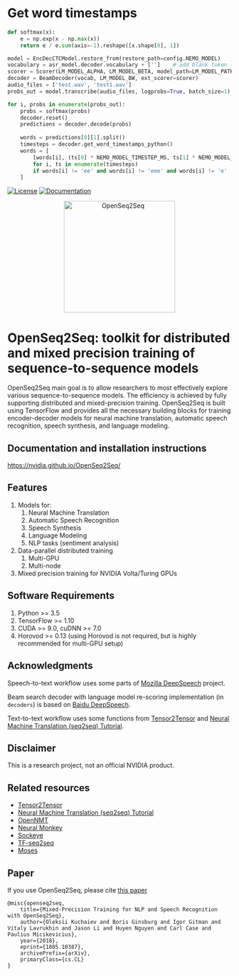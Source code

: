 # Get word timestamps
```Python
def softmax(x):
    e = np.exp(x - np.max(x))
    return e / e.sum(axis=-1).reshape([x.shape[0], 1])

model = EncDecCTCModel.restore_from(restore_path=config.NEMO_MODEL)
vocabulary = asr_model.decoder.vocabulary + ['']    # add blank token
scorer = Scorer(LM_MODEL_ALPHA, LM_MODEL_BETA, model_path=LM_MODEL_PATH, vocabulary=vocabulary)
decoder = BeamDecoder(vocab, LM_MODEL_BW, ext_scorer=scorer)
audio_files = ['test.wav', 'test1.wav']
probs_out = model.transcribe(audio_files, logprobs=True, batch_size=1)

for i, probs in enumerate(probs_out):
    probs = softmax(probs)
    decoder.reset()
    predictions = decoder.decode(probs)
    
    words = predictions[0][1].split()
    timesteps = decoder.get_word_timestamps_python()
    words = [
        [words[i], (ts[0] * NEMO_MODEL_TIMESTEP_MS, ts[1] * NEMO_MODEL_TIMESTEP_MS)]
        for i, ts in enumerate(timesteps)
        if words[i] != 'ee' and words[i] != 'eee' and words[i] != 'e'
    ]
```


[![License](https://img.shields.io/badge/License-Apache%202.0-brightgreen.svg)](https://opensource.org/licenses/Apache-2.0)
[![Documentation](https://img.shields.io/badge/documentation-github.io-blue.svg)](https://nvidia.github.io/OpenSeq2Seq/html/index.html)
<div align="center">
  <img src="./docs/logo-shadow.png" alt="OpenSeq2Seq" width="250px">
  <br>
</div>

# OpenSeq2Seq: toolkit for distributed and mixed precision training of sequence-to-sequence models

OpenSeq2Seq main goal is to allow researchers to most effectively explore various
sequence-to-sequence models. The efficiency is achieved by fully supporting
distributed and mixed-precision training.
OpenSeq2Seq is built using TensorFlow and provides all the necessary
building blocks for training encoder-decoder models for neural machine translation, automatic speech recognition, speech synthesis, and language modeling.

## Documentation and installation instructions 
https://nvidia.github.io/OpenSeq2Seq/

## Features
1. Models for:
   1. Neural Machine Translation
   2. Automatic Speech Recognition
   3. Speech Synthesis
   4. Language Modeling
   5. NLP tasks (sentiment analysis)
2. Data-parallel distributed training
   1. Multi-GPU
   2. Multi-node
3. Mixed precision training for NVIDIA Volta/Turing GPUs

## Software Requirements
1. Python >= 3.5
2. TensorFlow >= 1.10
3. CUDA >= 9.0, cuDNN >= 7.0 
4. Horovod >= 0.13 (using Horovod is not required, but is highly recommended for multi-GPU setup)

## Acknowledgments
Speech-to-text workflow uses some parts of [Mozilla DeepSpeech](https://github.com/Mozilla/DeepSpeech) project.

Beam search decoder with language model re-scoring implementation (in `decoders`) is based on [Baidu DeepSpeech](https://github.com/PaddlePaddle/DeepSpeech).

Text-to-text workflow uses some functions from [Tensor2Tensor](https://github.com/tensorflow/tensor2tensor) and [Neural Machine Translation (seq2seq) Tutorial](https://github.com/tensorflow/nmt).

## Disclaimer
This is a research project, not an official NVIDIA product.

## Related resources
* [Tensor2Tensor](https://github.com/tensorflow/tensor2tensor)
* [Neural Machine Translation (seq2seq) Tutorial](https://github.com/tensorflow/nmt)
* [OpenNMT](http://opennmt.net/)
* [Neural Monkey](https://github.com/ufal/neuralmonkey)
* [Sockeye](https://github.com/awslabs/sockeye)
* [TF-seq2seq](https://github.com/google/seq2seq)
* [Moses](http://www.statmt.org/moses/)

## Paper
If you use OpenSeq2Seq, please cite [this paper](https://arxiv.org/abs/1805.10387)
```
@misc{openseq2seq,
    title={Mixed-Precision Training for NLP and Speech Recognition with OpenSeq2Seq},
    author={Oleksii Kuchaiev and Boris Ginsburg and Igor Gitman and Vitaly Lavrukhin and Jason Li and Huyen Nguyen and Carl Case and Paulius Micikevicius},
    year={2018},
    eprint={1805.10387},
    archivePrefix={arXiv},
    primaryClass={cs.CL}
}
```
